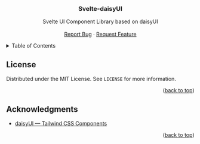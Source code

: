 <!-- PROJECT LOGO -->
<br />
<div align="center">
  <h3 align="center">Svelte-daisyUI</h3>

  <p align="center">
    Svelte UI Component Library based on daisyUI
    <br />
    <br />
    <a href="https://github.com/5exyGuy/svelte-daisyui/issues">Report Bug</a>
    ·
    <a href="https://github.com/5exyGuy/svelte-daisyui/issues">Request Feature</a>
  </p>
</div>

<!-- TABLE OF CONTENTS -->
<details>
  <summary>Table of Contents</summary>
  <ol>
    <li><a href="#license">License</a></li>
    <li><a href="#acknowledgments">Acknowledgments</a></li>
  </ol>
</details>

<!-- LICENSE -->
## License

Distributed under the MIT License. See `LICENSE` for more information.

<p align="right">(<a href="#top">back to top</a>)</p>

<!-- ACKNOWLEDGMENTS -->
## Acknowledgments

* [daisyUI — Tailwind CSS Components](https://github.com/saadeghi/daisyui)

<p align="right">(<a href="#top">back to top</a>)</p>